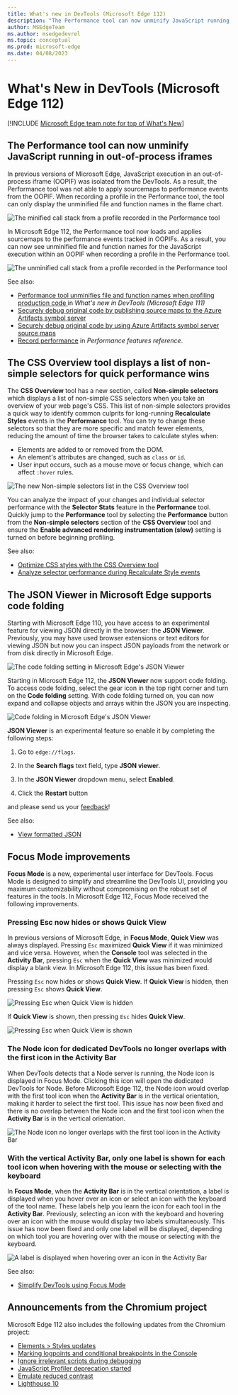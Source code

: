 ```yaml
---
title: What's new in DevTools (Microsoft Edge 112)
description: "The Performance tool can now unminify JavaScript running in out-of-process iframes, the CSS Overview tool displays a list of non-simple selectors for quick performance wins, and more."
author: MSEdgeTeam
ms.author: msedgedevrel
ms.topic: conceptual
ms.prod: microsoft-edge
ms.date: 04/08/2023
---
```

# What's New in DevTools (Microsoft Edge 112)

[!INCLUDE [Microsoft Edge team note for top of What's New](../../includes/edge-whats-new-note.md)]


<!-- ====================================================================== -->
## The Performance tool can now unminify JavaScript running in out-of-process iframes

<!-- Subtitle: As long as DevTools can load your sourcemaps, you now have unparalleled insight into JavaScript execution within an iframe. -->

In previous versions of Microsoft Edge, JavaScript execution in an out-of-process iframe (OOPIF) was isolated from the DevTools.  As a result, the Performance tool was not able to apply sourcemaps to performance events from the OOPIF.  When recording a profile in the Performance tool, the tool can only display the unminified file and function names in the flame chart.

![The minified call stack from a profile recorded in the Performance tool](./devtools-112-images/unminification-in-oopifs-before.png)

In Microsoft Edge 112, the Performance tool now loads and applies sourcemaps to the performance events tracked in OOPIFs.  As a result, you can now see unminified file and function names for the JavaScript execution within an OOPIF when recording a profile in the Performance tool.

![The unminified call stack from a profile recorded in the Performance tool](./devtools-112-images/unminification-in-oopifs-after.png)

See also:
* [Performance tool unminifies file and function names when profiling production code
](./devtools-111.md#performance-tool-unminifies-file-and-function-names-when-profiling-production-code) in *What's new in DevTools (Microsoft Edge 111)*
* [Securely debug original code by publishing source maps to the Azure Artifacts symbol server](../../../javascript/publish-source-maps-to-azure.md)
* [Securely debug original code by using Azure Artifacts symbol server source maps](../../../javascript/consume-source-maps-from-azure.md)
* [Record performance](../../../evaluate-performance/reference.md#record-performance) in _Performance features reference_.

<!-- ====================================================================== -->
## The CSS Overview tool displays a list of non-simple selectors for quick performance wins

<!-- Subtitle: Non-simple selectors can be common culprits for long-running Recalculate Styles events in the Performance tool. Take a quick snapshot in the CSS Overview tool to see your non-simple selectors. -->

The **CSS Overview** tool has a new section, called **Non-simple selectors** which displays a list of non-simple CSS selectors when you take an overview of your web page's CSS.  This list of non-simple selectors provides a quick way to identify common culprits for long-running **Recalculate Styles** events in the **Performance** tool.  You can try to change these selectors so that they are more specific and match fewer elements, reducing the amount of time the browser takes to calculate styles when:

- Elements are added to or removed from the DOM.
- An element's attributes are changed, such as `class` or `id`.
- User input occurs, such as a mouse move or focus change, which can affect `:hover` rules.

![The new Non-simple selectors list in the CSS Overview tool](./devtools-112-images/non-simple-selectors-in-css-overview.png)

You can analyze the impact of your changes and individual selector performance with the **Selector Stats** feature in the **Performance** tool.  Quickly jump to the **Performance** tool by selecting the **Performance** button from the **Non-simple selectors** section of the **CSS Overview** tool and ensure the **Enable advanced rendering instrumentation (slow)** setting is turned on before beginning profiling.

See also:
* [Optimize CSS styles with the CSS Overview tool](../../../css/css-overview-tool.md)
* [Analyze selector performance during Recalculate Style events](../../../evaluate-performance/selector-stats.md)

<!-- ====================================================================== -->
## The JSON Viewer in Microsoft Edge supports code folding

<!-- Subtitle: Use code folding when looking at JSON to collapse and expand objects and arrays. -->
Starting with Microsoft Edge 110, you have access to an experimental feature for viewing JSON directly in the browser: the **JSON Viewer**.  Previously, you may have used browser extensions or text editors for viewing JSON but now you can inspect JSON payloads from the network or from disk directly in Microsoft Edge.

![The code folding setting in Microsoft Edge's JSON Viewer](./devtools-112-images/json-viewer-code-folding-setting.png)

Starting in Microsoft Edge 112, the **JSON Viewer** now support code folding.  To access code folding, select the gear icon in the top right corner and turn on the **Code folding** setting.  With code folding turned on, you can now expand and collapse objects and arrays within the JSON you are inspecting.

![Code folding in Microsoft Edge's JSON Viewer](./devtools-112-images/json-viewer-code-folding.png)

**JSON Viewer** is an experimental feature so enable it by completing the following steps:

1. Go to `edge://flags`.

1. In the **Search flags** text field, type **JSON viewer**.

1. In the **JSON Viewer** dropdown menu, select **Enabled**.

1. Click the **Restart** button 

and please send us your [feedback](../../../contact.md)!

See also:
* [View formatted JSON](../../../json-viewer/json-viewer.md)

<!-- ====================================================================== -->
## Focus Mode improvements

<!-- Subtitle: Pressing Esc now hides or shows the Quick View, the Node icon for dedicated DevTools no longer overlaps with the first icon in the Activity Bar, and more. -->

**Focus Mode** is a new, experimental user interface for DevTools.  Focus Mode is designed to simplify and streamline the DevTools UI, providing you maximum customizability without compromising on the robust set of features in the tools.  In Microsoft Edge 112, Focus Mode received the following improvements.

### Pressing Esc now hides or shows Quick View

In previous versions of Microsoft Edge, in **Focus Mode**, **Quick View** was always displayed. Pressing `Esc` maximized **Quick View** if it was minimized and vice versa.  However, when the **Console** tool was selected in the **Activity Bar**, pressing `Esc` when the **Quick View** was minimized would display a blank view.  In Microsoft Edge 112, this issue has been fixed.

Pressing `Esc` now hides or shows **Quick View**.  If **Quick View** is hidden, then pressing `Esc` shows **Quick View**.

![Pressing Esc when Quick View is hidden](./devtools-112-images/focus-mode-esc-shows-quick-view.png)

If **Quick View** is shown, then pressing `Esc` hides **Quick View**.

![Pressing Esc when Quick View is shown](./devtools-112-images/focus-mode-esc-hides-quick-view.png)

### The Node icon for dedicated DevTools no longer overlaps with the first icon in the Activity Bar

When DevTools detects that a Node server is running, the Node icon is displayed in Focus Mode.  Clicking this icon will open the dedicated DevTools for Node.  Before Microsoft Edge 112, the Node icon would overlap with the first tool icon when the **Activity Bar** is in the vertical orientation, making it harder to select the first tool.  This issue has now been fixed and there is no overlap between the Node icon and the first tool icon when the **Activity Bar** is in the vertical orientation.

![The Node icon no longer overlaps with the first tool icon in the Activity Bar](./devtools-112-images/focus-mode-node-icon-vertical-activity-bar.png)

### With the vertical Activity Bar, only one label is shown for each tool icon when hovering with the mouse or selecting with the keyboard

In **Focus Mode**, when the **Activity Bar** is in the vertical orientation, a label is displayed when you hover over an icon or select an icon with the keyboard of the tool name.  These labels help you learn the icon for each tool in the **Activity Bar**.  Previously, selecting an icon with the keyboard and hovering over an icon with the mouse would display two labels simultaneously.  This issue has now been fixed and only one label will be displayed, depending on which tool you are hovering over with the mouse or selecting with the keyboard.

![A label is displayed when hovering over an icon in the Activity Bar](./devtools-112-images/focus-mode-label-vertical-activity-bar.png)

See also:
* [Simplify DevTools using Focus Mode](../../../experimental-features/focus-mode.md)

<!-- ====================================================================== -->
## Announcements from the Chromium project

Microsoft Edge 112 also includes the following updates from the Chromium project:

* [Elements > Styles updates](https://developer.chrome.com/blog/new-in-devtools-112/#elements-styles)
* [Marking logpoints and conditional breakpoints in the Console](https://developer.chrome.com/blog/new-in-devtools-112/#logpoint)
* [Ignore irrelevant scripts during debugging](https://developer.chrome.com/blog/new-in-devtools-112/#ignore-list)
* [JavaScript Profiler deprecation started](https://developer.chrome.com/blog/new-in-devtools-112/#js-profiler-deprecation)
* [Emulate reduced contrast](https://developer.chrome.com/blog/new-in-devtools-112/#reduced-contrast)
* [Lighthouse 10](https://developer.chrome.com/blog/new-in-devtools-112/#lighthouse)

<!-- ====================================================================== -->
<!-- uncomment if content is copied from developer.chrome.com to this page -->

<!-- > [!NOTE]
> Portions of this page are modifications based on work created and [shared by Google](https://developers.google.com/terms/site-policies) and used according to terms described in the [Creative Commons Attribution 4.0 International License](https://creativecommons.org/licenses/by/4.0).
> The original page for announcements from the Chromium project is [What's New in DevTools (Chrome 112)](https://developer.chrome.com/blog/new-in-devtools-112) and is authored by [Jecelyn Yeen](https://developers.google.com/web/resources/contributors#jecelynyeen) (Developer advocate working on Chrome DevTools at Google). -->


<!-- ====================================================================== -->
<!-- uncomment if content is copied from developer.chrome.com to this page -->

<!-- [![Creative Commons License](../../../../media/cc-logo/88x31.png)](https://creativecommons.org/licenses/by/4.0)
This work is licensed under a [Creative Commons Attribution 4.0 International License](https://creativecommons.org/licenses/by/4.0). -->
